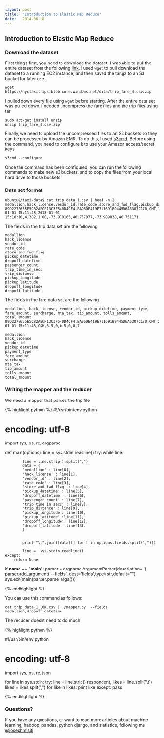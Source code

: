 ```yaml
---
layout: post
title:  "Introduction to Elastic Map Reduce"
date:   2014-06-18
---
```



## Introduction to Elastic Map Reduce


### Download the dataset

First things first, you need to download the dataset. I was able to pull the entire dataset from the following [link](http://www.andresmh.com/nyctaxitrips/). I used `wget` to pull download the dataset to a running EC2 instance, and then saved the tar.gz to an S3 bucket for later use.

```
wget https://nyctaxitrips.blob.core.windows.net/data/trip_fare_4.csv.zip
```

I pulled down every file using `wget` before starting. After the entire data set was pulled down, I needed uncompress the fare files and the trip files using tar


	sudo apt-get install unzip
	unzip trip_fare_4.csv.zip

Finally, we need to upload the uncompressed files to an S3 buckets so they can be processed by Amazon EMR. To do this, I used [s3cmd](http://s3tools.org/s3cmd). Before using the command, you need to configure it to use your Amazon access/secret keys

    s3cmd --configure
	
Once the command has been configured, you can run the following commands to make new s3 buckets, and to copy the files from your local hard drive to those buckets:

### Data set format

```
ubuntu@/taxi-data$ cat trip_data_1.csv | head -n 2
medallion,hack_license,vendor_id,rate_code,store_and_fwd_flag,pickup_datetime,dropoff_datetime,passenger_count,trip_time_in_secs,trip_distance,pickup_longitude,pickup_latitude,dropoff_longitude,dropoff_latitude
89D227B655E5C82AECF13C3F540D4CF4,BA96DE419E711691B9445D6A6307C170,CMT,1,N,2013-01-01 15:11:48,2013-01-01 15:18:10,4,382,1.00,-73.978165,40.757977,-73.989838,40.751171
```

The fields in the trip data set are the following

	medallion
	hack_license
	vendor_id
	rate_code
	store_and_fwd_flag
	pickup_datetime
	dropoff_datetime
	passenger_count
	trip_time_in_secs
	trip_distance
	pickup_longitude
	pickup_latitude
	dropoff_longitude
	dropoff_latitude

The fields in the fare data set are the following

```
medallion, hack_license, vendor_id, pickup_datetime, payment_type, fare_amount, surcharge, mta_tax, tip_amount, tolls_amount, total_amount
89D227B655E5C82AECF13C3F540D4CF4,BA96DE419E711691B9445D6A6307C170,CMT,2013-01-01 15:11:48,CSH,6.5,0,0.5,0,0,7
```

	medallion
	hack_license
	vendor_id
	pickup_datetime
	payment_type
	fare_amount
	surcharge
	mta_tax
	tip_amount
	tolls_amount
	total_amount

### Writing the mapper and the reducer

We need a mapper that parses the trip file

{% highlight python %}
#!/usr/bin/env python
# encoding: utf-8

import sys, os, re, argparse

def main(options):
	line = sys.stdin.readline()	
	try:
		while line:
			
			line = line.strip().split(",")
			data = {
			'medallion' : line[0],
			'hack_license' : line[1],
			'vendor_id' : line[2],
			'rate_code' : line[3],
			'store_and_fwd_flag' : line[4],
			'pickup_datetime' : line[5],
			'dropoff_datetime' : line[6],
			'passenger_count' : line[7],
			'trip_time_in_secs' : line[8],
			'trip_distance' : line[9],
			'pickup_longitude': line[10],
			'pickup_latitude' :line[11],
			'dropoff_longitude': line[12],
			'dropoff_latitude' :line[13],
			}

			
			print "\t".join([data[f] for f in options.fields.split(",")])
			
			line =  sys.stdin.readline()
	except:
		return None

if __name__ == "__main__":
	parser = argparse.ArgumentParser(description='')
	parser.add_argument('--fields', dest='fields',type=str,default="")
	sys.exit(main(parser.parse_args()))
	
{% endhighlight %}

You can use this command as follows:

	cat trip_data_1_10K.csv | ./mapper.py  --fields medallion,dropoff_datetime

The reducer doesnt need to do much

{% highlight python %}

#!/usr/bin/env python
# encoding: utf-8

import sys, os, re, json

for line in sys.stdin:
	try:
		line = line.strip()
		respondent, likes = line.split('\t')
		likes = likes.split(",")
		for like in likes:
			print like
	except:
		pass

{% endhighlight %}

### Questions?

If you have any questions, or want to read more articles about machine learning, hadoop, pandas, python django, and statistics, following me [@josephmisiti](https://www.twitter.com/josephmisiti)
